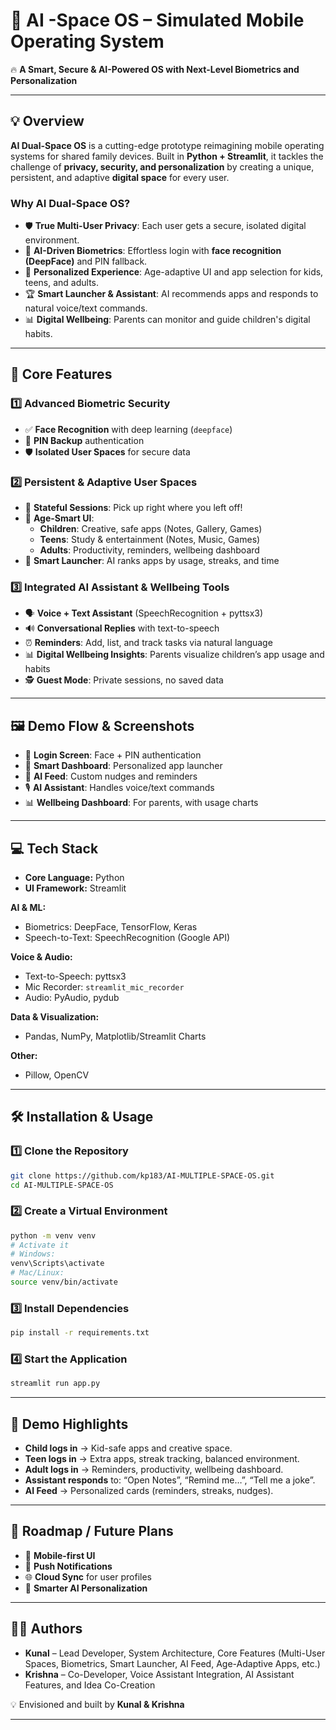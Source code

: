 # 🚀 AI -Space OS – Simulated Mobile Operating System

🔥 **A Smart, Secure & AI-Powered OS with Next-Level Biometrics and Personalization**

---

## 💡 Overview

**AI Dual-Space OS** is a cutting-edge prototype reimagining mobile operating systems for shared family devices. Built in **Python + Streamlit**, it tackles the challenge of **privacy, security, and personalization** by creating a unique, persistent, and adaptive **digital space** for every user.

### Why AI Dual-Space OS?

- 🛡️ **True Multi-User Privacy**: Each user gets a secure, isolated digital environment.
- 🤖 **AI-Driven Biometrics**: Effortless login with **face recognition (DeepFace)** and PIN fallback.
- 🧠 **Personalized Experience**: Age-adaptive UI and app selection for kids, teens, and adults.
- 🏆 **Smart Launcher & Assistant**: AI recommends apps and responds to natural voice/text commands.
- 📊 **Digital Wellbeing**: Parents can monitor and guide children's digital habits.

---

## 🚀 Core Features

### 1️⃣ Advanced Biometric Security
- ✅ **Face Recognition** with deep learning (`deepface`)
- 🔢 **PIN Backup** authentication
- 🛡️ **Isolated User Spaces** for secure data

### 2️⃣ Persistent & Adaptive User Spaces
- 🔁 **Stateful Sessions**: Pick up right where you left off!
- 🎨 **Age-Smart UI**:  
  - **Children**: Creative, safe apps (Notes, Gallery, Games)  
  - **Teens**: Study & entertainment (Notes, Music, Games)  
  - **Adults**: Productivity, reminders, wellbeing dashboard  
- 🚀 **Smart Launcher**: AI ranks apps by usage, streaks, and time

### 3️⃣ Integrated AI Assistant & Wellbeing Tools
- 🗣️ **Voice + Text Assistant** (SpeechRecognition + pyttsx3)
- 🔊 **Conversational Replies** with text-to-speech
- ⏰ **Reminders**: Add, list, and track tasks via natural language
- 📊 **Digital Wellbeing Insights**: Parents visualize children’s app usage and habits
- 🕵️ **Guest Mode**: Private sessions, no saved data

---

## 🖼️ Demo Flow & Screenshots

- 🔐 **Login Screen**: Face + PIN authentication
- 📲 **Smart Dashboard**: Personalized app launcher
- 🧠 **AI Feed**: Custom nudges and reminders
- 🎙️ **AI Assistant**: Handles voice/text commands
- 📊 **Wellbeing Dashboard**: For parents, with usage charts

---

## 💻 Tech Stack

- **Core Language:** Python
- **UI Framework:** Streamlit

**AI & ML:**
- Biometrics: DeepFace, TensorFlow, Keras
- Speech-to-Text: SpeechRecognition (Google API)

**Voice & Audio:**
- Text-to-Speech: pyttsx3
- Mic Recorder: `streamlit_mic_recorder`
- Audio: PyAudio, pydub

**Data & Visualization:**
- Pandas, NumPy, Matplotlib/Streamlit Charts

**Other:**
- Pillow, OpenCV

---

## 🛠️ Installation & Usage

### 1️⃣ Clone the Repository

```bash
git clone https://github.com/kp183/AI-MULTIPLE-SPACE-OS.git
cd AI-MULTIPLE-SPACE-OS
```

### 2️⃣ Create a Virtual Environment

```bash
python -m venv venv
# Activate it
# Windows:
venv\Scripts\activate
# Mac/Linux:
source venv/bin/activate
```

### 3️⃣ Install Dependencies

```bash
pip install -r requirements.txt
```

### 4️⃣ Start the Application

```bash
streamlit run app.py
```

---

## 🎯 Demo Highlights

- **Child logs in** → Kid-safe apps and creative space.
- **Teen logs in** → Extra apps, streak tracking, balanced environment.
- **Adult logs in** → Reminders, productivity, wellbeing dashboard.
- **Assistant responds** to: “Open Notes”, “Remind me…”, “Tell me a joke”.
- **AI Feed** → Personalized cards (reminders, streaks, nudges).

---

## 🔮 Roadmap / Future Plans

- 📱 **Mobile-first UI**
- 🔔 **Push Notifications**
- 🌐 **Cloud Sync** for user profiles
- 🧠 **Smarter AI Personalization**

---

## 👨‍💻 Authors

- **Kunal** – Lead Developer, System Architecture, Core Features (Multi-User Spaces, Biometrics, Smart Launcher, AI Feed, Age-Adaptive Apps, etc.)
- **Krishna** – Co-Developer, Voice Assistant Integration, AI Assistant Features, and Idea Co-Creation

💡 Envisioned and built by **Kunal & Krishna**

---



